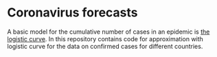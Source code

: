 # Coronavirus forecasts

A basic model for the cumulative number of cases in an epidemic is [the logistic curve](https://en.wikipedia.org/wiki/Logistic_function). 
In this repository contains code for approximation with logistic curve for the data on confirmed cases for different countries.

